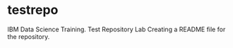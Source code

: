 # testrepo
IBM Data Science Training. Test Repository Lab
Creating a README file for the repository.
